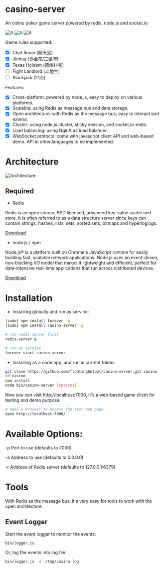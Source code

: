 # casino-server #

An online poker game server powered by redis, node.js and socket.io

![A](https://github.com/floatinghotpot/casino-server/raw/master/wwwsrc/img/4_14.png) ![A](https://github.com/floatinghotpot/casino-server/raw/master/wwwsrc/img/3_14.png)
![A](https://github.com/floatinghotpot/casino-server/raw/master/wwwsrc/img/2_14.png)
  
Game rules supported:
- [x] Chat Room (聊天室)
- [x] Jinhua (诈金花/三张牌)
- [x] Texas Holdem (德州扑克)
- [ ] Fight Landlord (斗地主)
- [ ] Blackjack (21点)

Features: 
- [x] Cross-platform: powered by node.js, easy to deploy on various platforms.
- [x] Scalable: using Redis as message bus and data storage.
- [x] Open architecture: with Redis as the message bus, easy to interact and extend.
- [x] Cluster: using node.js cluster, sticky session, and socket.io-redis.
- [x] Load balancing: using NginX as load balancer.
- [x] WebSocket protocol: come with javascript client API and web-based demo. API in other languages to be implemented.

# Architecture #

![Architecture](https://github.com/floatinghotpot/casino-server/raw/master/docs/architecture.png)

## Required ##

* Redis

Redis is an open source, BSD licensed, advanced key-value cache and store. It is often referred to as a data structure server since keys can contain strings, hashes, lists, sets, sorted sets, bitmaps and hyperloglogs.

[Download](http://redis.io/download)

* node.js / npm

Node.js® is a platform built on Chrome's JavaScript runtime for easily building fast, scalable network applications. Node.js uses an event-driven, non-blocking I/O model that makes it lightweight and efficient, perfect for data-intensive real-time applications that run across distributed devices.

[Download](http://nodejs.org/download)

# Installation #

* Installing globally and run as service: 
```bash
[sudo] npm install forever -g
[sudo] npm install casino-server -g

# run redis-server first
redis-server &

# run as service
forever start casino-server
```

* Installing as a node app, and run in current folder:

```bash
git clone https://github.com/floatinghotpot/casino-server.git casino
cd casino
npm install
node bin/casino-server [options]
```

Now you can visit http://localhost:7000, it's a web-based game client for testing and demo purpose.

```bash
# open a browser to access the test web page
open http://localhost:7000/
```

# Available Options: #

-p Port to use (defaults to 7000)

-a Address to use (defaults to 0.0.0.0)

-r Address of Redis server (defaults to 127.0.0.1:6379)

# Tools #

With Redis as the message bus, it's very easy for tools to work with the open architecture.

## Event Logger ##

Start the event logger to monitor the events:

```bash
bin/logger.js
```

Or, log the events into log file:

```bash
bin/logger.js -o ./tmp/casino.log
```



